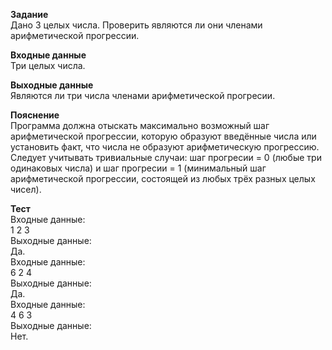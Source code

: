 **Задание**  
Дано 3 целых числа. Проверить являются ли они членами арифметической прогрессии.  

**Входные данные**  
Три целых числа.  

**Выходные данные**  
Являются ли три числа членами арифметической прогресии.  

**Пояснение**  
Программа должна отыскать максимально возможный шаг арифметической прогрессии, которую образуют введённые числа или установить факт, что числа не образуют арифметическую прогрессию. Следует учитывать тривиальные случаи: шаг прогресии = 0 (любые три одинаковых числа) и шаг прогресии = 1 (минимальный шаг арифметической прогрессии, состоящей из любых трёх разных целых чисел).  

**Тест**  
Входные данные:  
1 2 3  
Выходные данные:  
Да.  
Входные данные:  
6 2 4  
Выходные данные:  
Да.  
Входные данные:  
4 6 3  
Выходные данные:  
Нет.  